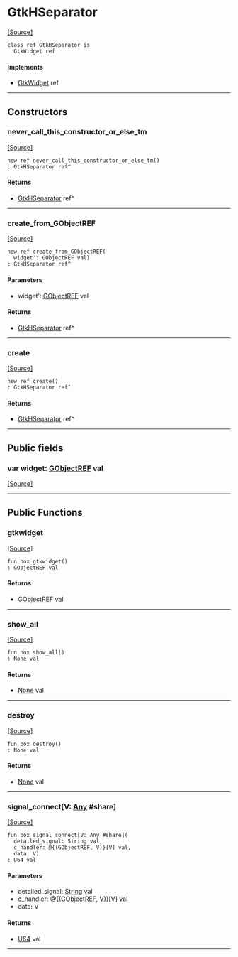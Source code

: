 # GtkHSeparator
<span class="source-link">[[Source]](src/gtk3/GtkHSeparator.md#L6)</span>
```pony
class ref GtkHSeparator is
  GtkWidget ref
```

#### Implements

* [GtkWidget](gtk3-GtkWidget.md) ref

---

## Constructors

### never_call_this_constructor_or_else_tm
<span class="source-link">[[Source]](src/gtk3/GtkHSeparator.md#L10)</span>


```pony
new ref never_call_this_constructor_or_else_tm()
: GtkHSeparator ref^
```

#### Returns

* [GtkHSeparator](gtk3-GtkHSeparator.md) ref^

---

### create_from_GObjectREF
<span class="source-link">[[Source]](src/gtk3/GtkHSeparator.md#L13)</span>


```pony
new ref create_from_GObjectREF(
  widget': GObjectREF val)
: GtkHSeparator ref^
```
#### Parameters

*   widget': [GObjectREF](gtk3-..-gobject-GObjectREF.md) val

#### Returns

* [GtkHSeparator](gtk3-GtkHSeparator.md) ref^

---

### create
<span class="source-link">[[Source]](src/gtk3/GtkHSeparator.md#L17)</span>


```pony
new ref create()
: GtkHSeparator ref^
```

#### Returns

* [GtkHSeparator](gtk3-GtkHSeparator.md) ref^

---

## Public fields

### var widget: [GObjectREF](gtk3-..-gobject-GObjectREF.md) val
<span class="source-link">[[Source]](src/gtk3/GtkHSeparator.md#L7)</span>



---

## Public Functions

### gtkwidget
<span class="source-link">[[Source]](src/gtk3/GtkHSeparator.md#L9)</span>


```pony
fun box gtkwidget()
: GObjectREF val
```

#### Returns

* [GObjectREF](gtk3-..-gobject-GObjectREF.md) val

---

### show_all
<span class="source-link">[[Source]](src/gtk3/GtkWidget.md#L4)</span>


```pony
fun box show_all()
: None val
```

#### Returns

* [None](builtin-None.md) val

---

### destroy
<span class="source-link">[[Source]](src/gtk3/GtkWidget.md#L10)</span>


```pony
fun box destroy()
: None val
```

#### Returns

* [None](builtin-None.md) val

---

### signal_connect\[V: [Any](builtin-Any.md) #share\]
<span class="source-link">[[Source]](src/gtk3/GtkWidget.md#L13)</span>


```pony
fun box signal_connect[V: Any #share](
  detailed_signal: String val,
  c_handler: @{(GObjectREF, V)}[V] val,
  data: V)
: U64 val
```
#### Parameters

*   detailed_signal: [String](builtin-String.md) val
*   c_handler: @{(GObjectREF, V)}[V] val
*   data: V

#### Returns

* [U64](builtin-U64.md) val

---

